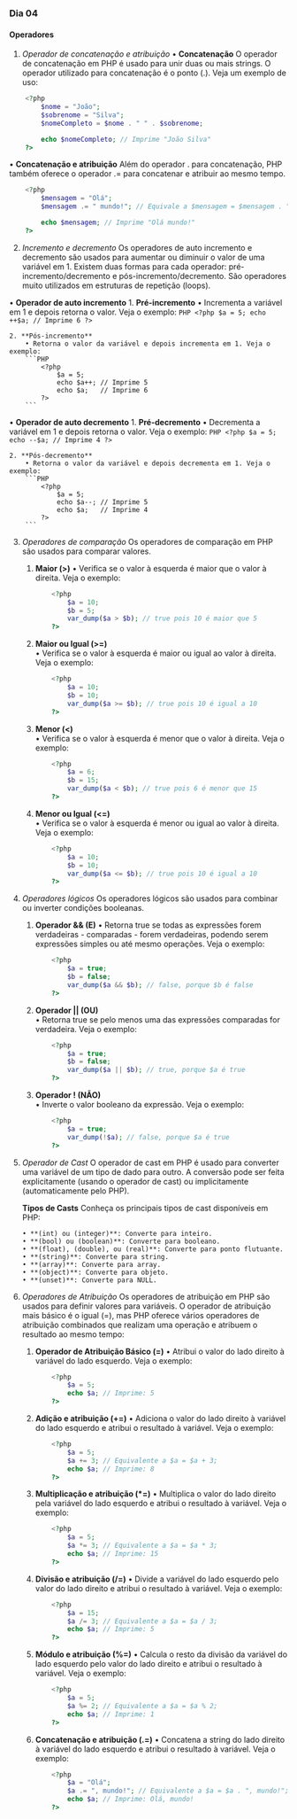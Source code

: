 ### Dia 04

#### Operadores

01. _Operador de concatenação e atribuição_
• **Concatenação**
O operador de concatenação em PHP é usado para unir duas ou mais strings. O operador utilizado para concatenação é o ponto (.). Veja um exemplo de uso:
```PHP
    <?php
        $nome = "João";
        $sobrenome = "Silva";
        $nomeCompleto = $nome . " " . $sobrenome;

        echo $nomeCompleto; // Imprime "João Silva"
    ?>
```

• **Concatenação e atribuição**
Além do operador . para concatenação, PHP também oferece o operador .= para concatenar e atribuir ao mesmo tempo.
```PHP
    <?php
        $mensagem = "Olá";
        $mensagem .= " mundo!"; // Equivale a $mensagem = $mensagem . " mundo!";

        echo $mensagem; // Imprime "Olá mundo!"
    ?>
```

02. _Incremento e decremento_
Os operadores de auto incremento e decremento são usados para aumentar ou diminuir o valor de uma variável em 1. Existem duas formas para cada operador: pré-incremento/decremento e pós-incremento/decremento. São operadores muito utilizados em estruturas de repetição (loops).

• **Operador de auto incremento**
    1. **Pré-incremento**
        • Incrementa a variável em 1 e depois retorna o valor. Veja o exemplo:
        ```PHP
            <?php
                $a = 5;
                echo ++$a; // Imprime 6
            ?>
        ```
    
    2. **Pós-incremento**
        • Retorna o valor da variável e depois incrementa em 1. Veja o exemplo:
        ```PHP
            <?php
                $a = 5;
                echo $a++; // Imprime 5
                echo $a;   // Imprime 6
            ?>
        ```

• **Operador de auto decremento**
    1. **Pré-decremento**
        • Decrementa a variável em 1 e depois retorna o valor. Veja o exemplo:
        ```PHP
            <?php
                $a = 5;
                echo --$a; // Imprime 4
            ?>
        ```
    
    2. **Pós-decremento**
        • Retorna o valor da variável e depois decrementa em 1. Veja o exemplo:
        ```PHP
            <?php
                $a = 5;
                echo $a--; // Imprime 5
                echo $a;   // Imprime 4
            ?>
        ```


03. _Operadores de comparação_
Os operadores de comparação em PHP são usados para comparar valores.

    1. **Maior (>)**
        • Verifica se o valor à esquerda é maior que o valor à direita. Veja o exemplo:
        ```PHP
            <?php
                $a = 10;
                $b = 5;
                var_dump($a > $b); // true pois 10 é maior que 5
            ?>
        ```

    2. **Maior ou Igual (>=)**    
        • Verifica se o valor à esquerda é maior ou igual ao valor à direita. Veja o exemplo:
        ```PHP
            <?php
                $a = 10;
                $b = 10;
                var_dump($a >= $b); // true pois 10 é igual a 10
            ?>
        ```

    3. **Menor (<)**    
        • Verifica se o valor à esquerda é menor que o valor à direita. Veja o exemplo:
        ```PHP
            <?php
                $a = 6;
                $b = 15;
                var_dump($a < $b); // true pois 6 é menor que 15
            ?>
        ```

    4. **Menor ou Igual (<=)**    
        • Verifica se o valor à esquerda é menor ou igual ao valor à direita. Veja o exemplo:
        ```PHP
            <?php
                $a = 10;
                $b = 10;
                var_dump($a <= $b); // true pois 10 é igual a 10
            ?>
        ```


04. _Operadores lógicos_
Os operadores lógicos são usados para combinar ou inverter condições booleanas.

    1. **Operador && (E)**
        • Retorna true se todas as expressões forem verdadeiras - comparadas - forem verdadeiras, podendo serem expressões simples ou até mesmo operações. Veja o exemplo:
        ```PHP
            <?php
                $a = true;
                $b = false;
                var_dump($a && $b); // false, porque $b é false
            ?>
        ```

    2. **Operador || (OU)**    
        • Retorna true se pelo menos uma das expressões comparadas for verdadeira. Veja o exemplo:
        ```PHP
            <?php
                $a = true;
                $b = false;
                var_dump($a || $b); // true, porque $a é true
            ?>
        ```

    3. **Operador ! (NÃO)**    
        • Inverte o valor booleano da expressão. Veja o exemplo:
        ```PHP
            <?php
                $a = true;
                var_dump(!$a); // false, porque $a é true
            ?>
        ```


05. _Operador de Cast_
O operador de cast em PHP é usado para converter uma variável de um tipo de dado para outro. A conversão pode ser feita explicitamente (usando o operador de cast) ou implicitamente (automaticamente pelo PHP).

    **Tipos de Casts**
        Conheça os principais tipos de cast disponíveis em PHP:

        • **(int) ou (integer)**: Converte para inteiro.
        • **(bool) ou (boolean)**: Converte para booleano.
        • **(float), (double), ou (real)**: Converte para ponto flutuante.
        • **(string)**: Converte para string.
        • **(array)**: Converte para array.
        • **(object)**: Converte para objeto.
        • **(unset)**: Converte para NULL.


06. _Operadores de Atribuição_
Os operadores de atribuição em PHP são usados para definir valores para variáveis. O operador de atribuição mais básico é o igual (=), mas PHP oferece vários operadores de atribuição combinados que realizam uma operação e atribuem o resultado ao mesmo tempo:

    1. **Operador de Atribuição Básico (=)**
        • Atribui o valor do lado direito à variável do lado esquerdo. Veja o exemplo:
        ```PHP
            <?php
                $a = 5;
                echo $a; // Imprime: 5
            ?>
        ```

    2. **Adição e atribuição (+=)**
        • Adiciona o valor do lado direito à variável do lado esquerdo e atribui o resultado à variável. Veja o exemplo:
        ```PHP
            <?php
                $a = 5;
                $a += 3; // Equivalente a $a = $a + 3;
                echo $a; // Imprime: 8
            ?>
        ```

    3. **Multiplicação e atribuição (*=)**
        • Multiplica o valor do lado direito pela variável do lado esquerdo e atribui o resultado à variável. Veja o exemplo:
        ```PHP
            <?php
                $a = 5;
                $a *= 3; // Equivalente a $a = $a * 3;
                echo $a; // Imprime: 15
            ?>
        ```

    4. **Divisão e atribuição (/=)**
        • Divide a variável do lado esquerdo pelo valor do lado direito e atribui o resultado à variável. Veja o exemplo:
        ```PHP
            <?php
                $a = 15;
                $a /= 3; // Equivalente a $a = $a / 3;
                echo $a; // Imprime: 5
            ?>
        ```

    5. **Módulo e atribuição (%=)**
        • Calcula o resto da divisão da variável do lado esquerdo pelo valor do lado direito e atribui o resultado à variável. Veja o exemplo:
        ```PHP
            <?php
                $a = 5;
                $a %= 2; // Equivalente a $a = $a % 2;
                echo $a; // Imprime: 1
            ?>
        ```

    6. **Concatenação e atribuição (.=)**
        • Concatena a string do lado direito à variável do lado esquerdo e atribui o resultado à variável. Veja o exemplo:
        ```PHP
            <?php
                $a = "Olá";
                $a .= ", mundo!"; // Equivalente a $a = $a . ", mundo!";
                echo $a; // Imprime: Olá, mundo!
            ?>
        ```
